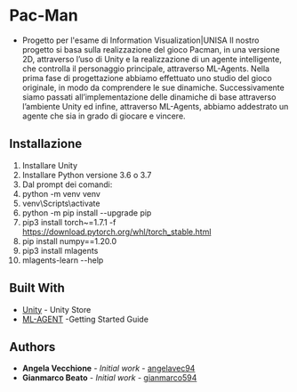 # Pac-Man
* Progetto per l'esame di Information Visualization|UNISA
Il nostro progetto si basa sulla realizzazione del gioco Pacman, in una versione 2D, attraverso l’uso di Unity e la realizzazione di un agente intelligente, che controlla il personaggio principale, attraverso ML-Agents.
Nella prima fase di progettazione abbiamo effettuato uno studio del gioco originale, in modo da comprendere le sue dinamiche. Successivamente siamo passati all’implementazione delle dinamiche di base attraverso l’ambiente Unity ed infine, attraverso ML-Agents, abbiamo addestrato un agente che sia in grado di giocare e vincere.

## Installazione
1) Installare Unity
2) Installare Python versione 3.6 o 3.7
3) Dal prompt dei comandi:
4) python -m venv venv
5) venv\Scripts\activate
6) python -m pip install --upgrade pip
7) pip3 install torch~=1.7.1 -f https://download.pytorch.org/whl/torch_stable.html
8) pip install numpy==1.20.0
9) pip3 install mlagents
10) mlagents-learn --help

## Built With
* [Unity](https://store.unity.com/academic/unity-student) - Unity Store
* [ML-AGENT](https://github.com/Unity-Technologies/ml-agents/blob/main/docs/Installation.md) -Getting Started Guide

## Authors
* **Angela Vecchione** - *Initial work* - [angelavec94](https://github.com/angelavec94)
* **Gianmarco Beato** - *Initial work* - [gianmarco594](https://github.com/gianmarco594)
